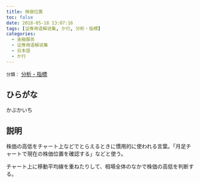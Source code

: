 ```yaml
---
title: 株価位置
toc: false
date: 2018-05-18 13:07:16
tags: [证券用语解说集, か行, 分析・指標]
categories:
  - 金融服务
  - 证券用语解说集
  - 日本語
  - か行
---
```


`分類：` [分析・指標](/tags/分析・指標/)

## ひらがな

かぶかいち

## 説明

株価の高低をチャート上などでとらえるときに慣用的に使われる言葉。「月足チャートで現在の株価位置を確認する」などと使う。

チャート上に移動平均線を重ねたりして、相場全体のなかで株価の高低を判断する。
